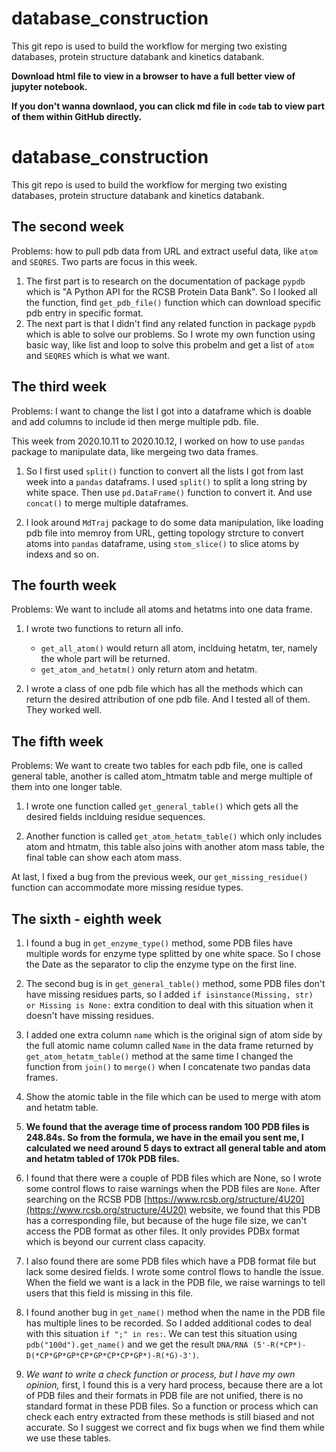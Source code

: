 # database_construction
This git repo is used to build the workflow for merging two existing databases, protein structure databank and kinetics databank. 


**Download html file to view in a browser to have a full better view of jupyter notebook.**

**If you don't wanna downlaod, you can click md file in `code` tab to view part of them within GitHub directly.**

# database_construction
This git repo is used to build the workflow for merging two existing databases, protein structure databank and kinetics databank.


## The second week

Problems: how to pull pdb data from URL and extract useful data, like `atom` and `SEQRES`.
Two parts are focus in this week.

1. The first part is to research on the documentation of package `pypdb` which is "A Python API for the RCSB Protein Data Bank". So I looked all the function, find `get_pdb_file()` function which can download specific pdb entry in specific format.
2. The next part is that I didn't find any related function in package `pypdb` which is able to solve our problems. So I wrote my own function using basic way, like list and loop to solve this probelm and get a list of `atom` and `SEQRES` which is what we want.
    
## The third week

Problems: I want to change the list I got into a dataframe which is doable and add columns to include id then merge multiple pdb. file.

This week from 2020.10.11 to 2020.10.12, I worked on how to use `pandas` package to manipulate data, like mergeing two data frames.

1. So I first used `split()` function to convert all the lists I got from last week into a `pandas` dataframs. I used `split()` to split a long string by white space. Then use `pd.DataFrame()` function to convert it. And use `concat()` to merge multiple dataframes.
    
2. I look around `MdTraj` package to do some data manipulation, like loading pdb file into memroy from URL, getting topology strcture to convert atoms into `pandas` dataframe,  using `stom_slice()` to slice atoms by indexs and so on.

## The fourth week

Problems: We want to include all atoms and hetatms into one data frame.

1. I wrote two functions to return all info. 
    * `get_all_atom()` would return all atom, inclduing hetatm, ter, namely the whole part will be returned.                   
    * `get_atom_and_hetatm()` only return atom and hetatm.

2. I wrote a class of one pdb file which has all the methods which can return the desired attribution of one pdb file. And I tested all of them. They worked well.

## The fifth week

Problems: We want to create two tables for each pdb file, one is called general table, another is called atom_htmatm table and merge multiple of them into one longer table.

1. I wrote one function called `get_general_table()` which gets all the desired fields inclduing residue sequences.

2. Another function is called `get_atom_hetatm_table()` which only includes atom and htmatm, this table also joins with another atom mass table, the final table can show each atom mass.

At last, I fixed a bug from the previous week, our `get_missing_residue()` function can accommodate more missing residue types.

## The sixth - eighth week

1. I found a bug in `get_enzyme_type()` method, some PDB files have multiple words for enzyme type splitted by one white space. So I chose the Date as the separator to clip the enzyme type on the first line.

2. The second bug is in `get_general_table()` method, some PDB files don't have missing residues parts, so I added `if isinstance(Missing, str) or Missing is None:` extra condition to deal with this situation when it doesn't have missing residues.

3. I added one extra column `name` which is the original sign of atom side by the full atomic name column called `Name` in the data frame returned by `get_atom_hetatm_table()` method at the same time I changed the function from `join()` to `merge()` when I concatenate two pandas data frames.

4. Show the atomic table in the file which can be used to merge with atom and hetatm table.

5. **We found that the average time of process random 100 PDB files is 248.84s. So from the formula, we have in the email you sent me, I calculated we need around 5 days to extract all general table and atom and hetatm tabled of 170k PDB files.** 

6. I found that there were a couple of PDB files which are None, so I wrote some control flows to raise warnings when the PDB files are `None`. After searching on the RCSB PDB [https://www.rcsb.org/structure/4U20](https://www.rcsb.org/structure/4U20) website, we found that this PDB has a corresponding file, but because of the huge file size, we can't access the PDB format as other files. It only provides PDBx format which is beyond our current class capacity. 

7. I also found there are some PDB files which have a PDB format file but lack some desired fields. I wrote some control flows to handle the issue. When the field we want is a lack in the PDB file, we raise warnings to tell users that this field is missing in this file.

8. I found another bug in `get_name()` method when the name in the PDB file has multiple lines to be recorded. So I added additional codes to deal with this situation `if ";" in res:`. We can test this situation using `pdb("100d").get_name()` and we get the result `DNA/RNA (5'-R(*CP*)-D(*CP*GP*GP*CP*GP*CP*CP*GP*)-R(*G)-3')`.

9. *We want to write a check function or process, but I have my own opinion,* first, I found this is a very hard process, because there are a lot of PDB files and their formats in PDB file are not unified, there is no standard format in these PDB files. So a function or process which can check each entry extracted from these methods is still biased and not accurate. So I suggest we correct and fix bugs when we find them while we use these tables.
